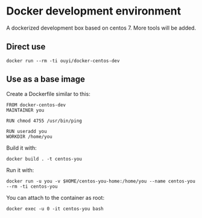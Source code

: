 
# Docker development environment

A dockerized development box based on centos 7. More tools will be added.

## Direct use

    docker run --rm -ti ouyi/docker-centos-dev 

## Use as a base image

Create a Dockerfile similar to this:

    FROM docker-centos-dev
    MAINTAINER you

    RUN chmod 4755 /usr/bin/ping

    RUN useradd you
    WORKDIR /home/you

Build it with:
    
    docker build . -t centos-you

Run it with:

    docker run -u you -v $HOME/centos-you-home:/home/you --name centos-you --rm -ti centos-you

You can attach to the container as root:

    docker exec -u 0 -it centos-you bash
    
